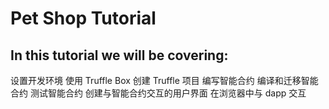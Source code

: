 # Pet Shop Tutorial 
## In this tutorial we will be covering:
设置开发环境
使用 Truffle Box 创建 Truffle 项目
编写智能合约
编译和迁移智能合约
测试智能合约
创建与智能合约交互的用户界面
在浏览器中与 dapp 交互

